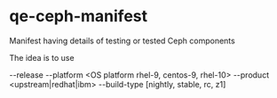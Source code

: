 # qe-ceph-manifest

Manifest having details of testing or tested Ceph components

The idea is to use

--release <product-version>
--platform <OS platform rhel-9, centos-9, rhel-10>
--product <upstream|redhat|ibm>
--build-type [nightly, stable, rc, z1]
